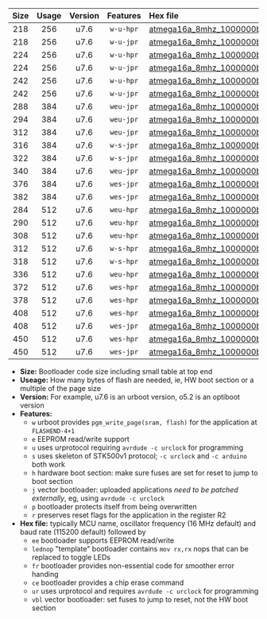 |Size|Usage|Version|Features|Hex file|
|:-:|:-:|:-:|:-:|:--|
|218|256|u7.6|`w-u-hpr`|[atmega16a_8mhz_1000000bps_ur.hex](https://raw.githubusercontent.com/stefanrueger/urboot/main/atmega16a_8mhz_1000000bps_ur.hex)|
|218|256|u7.6|`w-u-jpr`|[atmega16a_8mhz_1000000bps_ur_vbl.hex](https://raw.githubusercontent.com/stefanrueger/urboot/main/atmega16a_8mhz_1000000bps_ur_vbl.hex)|
|224|256|u7.6|`w-u-hpr`|[atmega16a_8mhz_1000000bps_lednop_ur.hex](https://raw.githubusercontent.com/stefanrueger/urboot/main/atmega16a_8mhz_1000000bps_lednop_ur.hex)|
|224|256|u7.6|`w-u-jpr`|[atmega16a_8mhz_1000000bps_lednop_ur_vbl.hex](https://raw.githubusercontent.com/stefanrueger/urboot/main/atmega16a_8mhz_1000000bps_lednop_ur_vbl.hex)|
|242|256|u7.6|`w-u-hpr`|[atmega16a_8mhz_1000000bps_lednop_fr_ur.hex](https://raw.githubusercontent.com/stefanrueger/urboot/main/atmega16a_8mhz_1000000bps_lednop_fr_ur.hex)|
|242|256|u7.6|`w-u-jpr`|[atmega16a_8mhz_1000000bps_lednop_fr_ur_vbl.hex](https://raw.githubusercontent.com/stefanrueger/urboot/main/atmega16a_8mhz_1000000bps_lednop_fr_ur_vbl.hex)|
|288|384|u7.6|`weu-jpr`|[atmega16a_8mhz_1000000bps_ee_ur_vbl.hex](https://raw.githubusercontent.com/stefanrueger/urboot/main/atmega16a_8mhz_1000000bps_ee_ur_vbl.hex)|
|294|384|u7.6|`weu-jpr`|[atmega16a_8mhz_1000000bps_ee_lednop_ur_vbl.hex](https://raw.githubusercontent.com/stefanrueger/urboot/main/atmega16a_8mhz_1000000bps_ee_lednop_ur_vbl.hex)|
|312|384|u7.6|`weu-jpr`|[atmega16a_8mhz_1000000bps_ee_lednop_fr_ur_vbl.hex](https://raw.githubusercontent.com/stefanrueger/urboot/main/atmega16a_8mhz_1000000bps_ee_lednop_fr_ur_vbl.hex)|
|316|384|u7.6|`w-s-jpr`|[atmega16a_8mhz_1000000bps_vbl.hex](https://raw.githubusercontent.com/stefanrueger/urboot/main/atmega16a_8mhz_1000000bps_vbl.hex)|
|322|384|u7.6|`w-s-jpr`|[atmega16a_8mhz_1000000bps_lednop_vbl.hex](https://raw.githubusercontent.com/stefanrueger/urboot/main/atmega16a_8mhz_1000000bps_lednop_vbl.hex)|
|340|384|u7.6|`weu-jpr`|[atmega16a_8mhz_1000000bps_ee_lednop_fr_ce_ur_vbl.hex](https://raw.githubusercontent.com/stefanrueger/urboot/main/atmega16a_8mhz_1000000bps_ee_lednop_fr_ce_ur_vbl.hex)|
|376|384|u7.6|`wes-jpr`|[atmega16a_8mhz_1000000bps_ee_vbl.hex](https://raw.githubusercontent.com/stefanrueger/urboot/main/atmega16a_8mhz_1000000bps_ee_vbl.hex)|
|382|384|u7.6|`wes-jpr`|[atmega16a_8mhz_1000000bps_ee_lednop_vbl.hex](https://raw.githubusercontent.com/stefanrueger/urboot/main/atmega16a_8mhz_1000000bps_ee_lednop_vbl.hex)|
|284|512|u7.6|`weu-hpr`|[atmega16a_8mhz_1000000bps_ee_ur.hex](https://raw.githubusercontent.com/stefanrueger/urboot/main/atmega16a_8mhz_1000000bps_ee_ur.hex)|
|290|512|u7.6|`weu-hpr`|[atmega16a_8mhz_1000000bps_ee_lednop_ur.hex](https://raw.githubusercontent.com/stefanrueger/urboot/main/atmega16a_8mhz_1000000bps_ee_lednop_ur.hex)|
|308|512|u7.6|`weu-hpr`|[atmega16a_8mhz_1000000bps_ee_lednop_fr_ur.hex](https://raw.githubusercontent.com/stefanrueger/urboot/main/atmega16a_8mhz_1000000bps_ee_lednop_fr_ur.hex)|
|312|512|u7.6|`w-s-hpr`|[atmega16a_8mhz_1000000bps.hex](https://raw.githubusercontent.com/stefanrueger/urboot/main/atmega16a_8mhz_1000000bps.hex)|
|318|512|u7.6|`w-s-hpr`|[atmega16a_8mhz_1000000bps_lednop.hex](https://raw.githubusercontent.com/stefanrueger/urboot/main/atmega16a_8mhz_1000000bps_lednop.hex)|
|336|512|u7.6|`weu-hpr`|[atmega16a_8mhz_1000000bps_ee_lednop_fr_ce_ur.hex](https://raw.githubusercontent.com/stefanrueger/urboot/main/atmega16a_8mhz_1000000bps_ee_lednop_fr_ce_ur.hex)|
|372|512|u7.6|`wes-hpr`|[atmega16a_8mhz_1000000bps_ee.hex](https://raw.githubusercontent.com/stefanrueger/urboot/main/atmega16a_8mhz_1000000bps_ee.hex)|
|378|512|u7.6|`wes-hpr`|[atmega16a_8mhz_1000000bps_ee_lednop.hex](https://raw.githubusercontent.com/stefanrueger/urboot/main/atmega16a_8mhz_1000000bps_ee_lednop.hex)|
|408|512|u7.6|`wes-hpr`|[atmega16a_8mhz_1000000bps_ee_lednop_fr.hex](https://raw.githubusercontent.com/stefanrueger/urboot/main/atmega16a_8mhz_1000000bps_ee_lednop_fr.hex)|
|408|512|u7.6|`wes-jpr`|[atmega16a_8mhz_1000000bps_ee_lednop_fr_vbl.hex](https://raw.githubusercontent.com/stefanrueger/urboot/main/atmega16a_8mhz_1000000bps_ee_lednop_fr_vbl.hex)|
|450|512|u7.6|`wes-hpr`|[atmega16a_8mhz_1000000bps_ee_lednop_fr_ce.hex](https://raw.githubusercontent.com/stefanrueger/urboot/main/atmega16a_8mhz_1000000bps_ee_lednop_fr_ce.hex)|
|450|512|u7.6|`wes-jpr`|[atmega16a_8mhz_1000000bps_ee_lednop_fr_ce_vbl.hex](https://raw.githubusercontent.com/stefanrueger/urboot/main/atmega16a_8mhz_1000000bps_ee_lednop_fr_ce_vbl.hex)|

- **Size:** Bootloader code size including small table at top end
- **Useage:** How many bytes of flash are needed, ie, HW boot section or a multiple of the page size
- **Version:** For example, u7.6 is an urboot version, o5.2 is an optiboot version
- **Features:**
  + `w` urboot provides `pgm_write_page(sram, flash)` for the application at `FLASHEND-4+1`
  + `e` EEPROM read/write support
  + `u` uses urprotocol requiring `avrdude -c urclock` for programming
  + `s` uses skeleton of STK500v1 protocol; `-c urclock` and `-c arduino` both work
  + `h` hardware boot section: make sure fuses are set for reset to jump to boot section
  + `j` vector bootloader: uploaded applications *need to be patched externally*, eg, using `avrdude -c urclock`
  + `p` bootloader protects itself from being overwritten
  + `r` preserves reset flags for the application in the register R2
- **Hex file:** typically MCU name, oscillator frequency (16 MHz default) and baud rate (115200 default) followed by
  + `ee` bootloader supports EEPROM read/write
  + `lednop` "template" bootloader contains `mov rx,rx` nops that can be replaced to toggle LEDs
  + `fr` bootloader provides non-essential code for smoother error handing
  + `ce` bootloader provides a chip erase command
  + `ur` uses urprotocol and requires `avrdude -c urclock` for programming
  + `vbl` vector bootloader: set fuses to jump to reset, not the HW boot section
